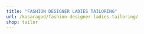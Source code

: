 ```yaml
---
title: "FASHION DESIGNER LADIES TAILORING"
url: /kasaragod/fashion-designer-ladies-tailoring/
shop: tailor
---
```


